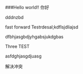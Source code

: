 ###Hello world!!
你好

dddnzbd


fast forward Testrdesal;kdflsjdliajsd


dfbhjasgbdjyhgabsjukdgbas

Three TEST

asfdghjasgdjuasg

解决冲突
